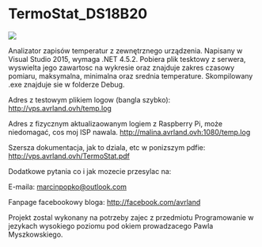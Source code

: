 # TermoStat_DS18B20

<img src="http://vps.avrland.ovh/obrazki/wykres_zaladowany.PNG"/>

Analizator zapisów temperatur z zewnętrznego urządzenia. Napisany w Visual Studio 2015, wymaga .NET 4.5.2. 
Pobiera plik tesktowy z serwera, wyswielta jego zawartosc na wykresie oraz znajduje zakres czasowy pomiaru, maksymalna, 
minimalna oraz srednia temperature. Skompilowany .exe znajduje sie w folderze Debug.

Adres z testowym plikiem logow (bangla szybko):
http://vps.avrland.ovh/temp.log

Adres z fizycznym aktualizaowanym logiem z Raspberry Pi, może niedomagać, cos moj ISP nawala.
http://malina.avrland.ovh:1080/temp.log

Szersza dokumentacja, jak to dziala, etc w ponizszym pdfie:
http://vps.avrland.ovh/TermoStat.pdf

Dodatkowe pytania co i jak mozecie przesylac na:

E-maila: marcinpopko@outlook.com

Fanpage facebookowy bloga: http://facebook.com/avrland


Projekt zostal wykonany na potrzeby zajec z przedmiotu Programowanie w jezykach wysokiego poziomu pod okiem prowadzacego Pawla Myszkowskiego.
